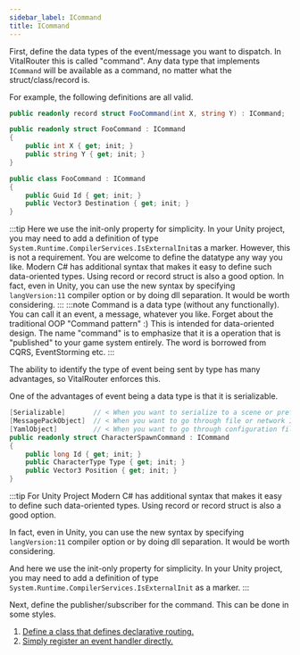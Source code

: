 ```yaml
---
sidebar_label: ICommand
title: ICommand
---
```


First, define the data types of the event/message you want to dispatch. In VitalRouter this is called "command". 
Any data type that implements `ICommand` will be available as a command, no matter what the struct/class/record is.

For example, the following definitions are all valid.

```cs
public readonly record struct FooCommand(int X, string Y) : ICommand;
```

```cs
public readonly struct FooCommand : ICommand
{
    public int X { get; init; }
    public string Y { get; init; }
}
```

```cs
public class FooCommand : ICommand
{
    public Guid Id { get; init; }
    public Vector3 Destination { get; init; }
}
```

:::tip
 Here we use the init-only property for simplicity. In your Unity project, you may need to add a definition of type `System.Runtime.CompilerServices.IsExternalInit`as a marker.
 However, this is not a requirement.
 You are welcome to define the datatype any way you like.
Modern C# has additional syntax that makes it easy to define such data-oriented types. Using record or record struct is also a good option.
 In fact, even in Unity, you can use the new syntax by specifying `langVersion:11` compiler option or by doing dll separation.  It would be worth considering.
:::
:::note
Command is a data type (without any functionally). You can call it an event, a message, whatever you like. Forget about the traditional OOP "Command pattern" :) This is intended for data-oriented design.
The name "command" is to emphasize that it is a operation that is "published" to your game system entirely. The word is borrowed from CQRS, EventStorming etc.
:::

The ability to identify the type of event being sent by type has many advantages, so VitalRouter enforces this.

One of the advantages of event being a data type is that it is serializable.

```cs
[Serializable]       // < When you want to serialize to a scene or prefab in Unity.
[MessagePackObject]  // < When you want to go through file or network I/O by MessagePack-Csharp.
[YamlObject]         // < When you want to go through configuration files etc by VYaml.
public readonly struct CharacterSpawnCommand : ICommand
{
    public long Id { get; init; }
    public CharacterType Type { get; init; } 
    public Vector3 Position { get; init; }      	
}
```

:::tip For Unity Project
Modern C# has additional syntax that makes it easy to define such data-oriented types. Using record or record struct is also a good option.

In fact, even in Unity, you can use the new syntax by specifying `langVersion:11` compiler option or by doing dll separation.  It would be worth considering.

And here we use the init-only property for simplicity. 
In your Unity project, you may need to add a definition of type `System.Runtime.CompilerServices.IsExternalInit` as a marker.
:::

Next, define the publisher/subscriber for the command.
This can be done in some styles.

1. [Define a class that defines declarative routing.](./declarative-routing-pattern)
2. [Simply register an event handler directly.](./event-handler-pattern)

